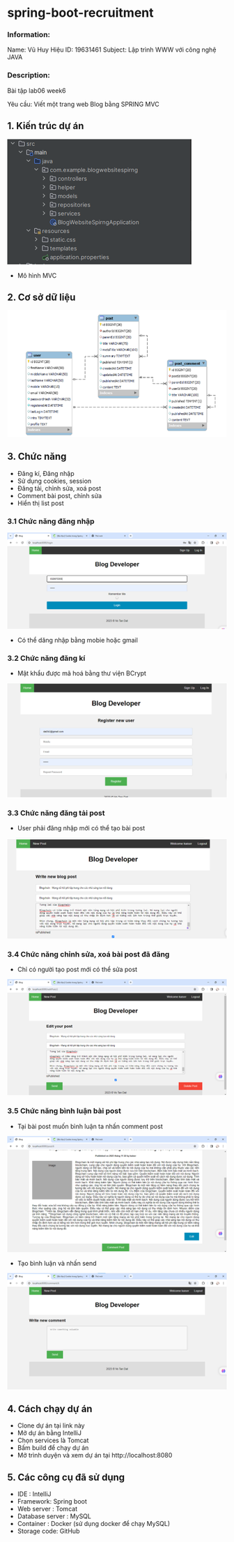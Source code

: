 # spring-boot-recruitment


### Information:

Name: Vũ Huy Hiệu
ID: 19631461
Subject: Lập trình WWW với công nghệ JAVA

### Description:

Bài tập lab06 week6

Yêu cầu: Viết một trang web Blog bằng SPRING MVC

## 1. Kiến trúc dự án

![Alt text](./images/kientruc.png)

- Mô hình MVC

## 2. Cơ sở dữ liệu

![Alt text](./images/csdl.png)

## 3. Chức năng

- Đăng kí, Đăng nhập 
- Sử dụng cookies, session
- Đăng tải, chỉnh sửa, xoá post
- Comment bài post, chỉnh sửa
- Hiển thị list post
### 3.1 Chức năng đăng nhập
![Alt text](./images/login.png)

- Có thể dăng nhập bằng mobie hoặc gmail

### 3.2 Chức năng đăng kí


- Mật khẩu được mã hoá bằng thư viện BCrypt

![img.png](./images/regster.png)
### 3.3 Chức năng đăng tải post 
- User phải đăng nhập mới có thể tạo bài post 

![img.png](./images/createPost.png)

### 3.4 Chức năng chỉnh sửa, xoá bài post đã đăng
- Chỉ có người tạo post mới có thể sửa post

![img.png](./images/EditPost.png)
### 3.5 Chức năng bình luận bài post
- Tại bài post muốn bình luận ta nhấn comment post 

![img.png](./images/comment.png)

- Tạo bình luận và nhấn send

![img.png](./images/createComment.png)
## 4. Cách chạy dự án

- Clone dự án tại link này
- Mở dự án bằng IntelliJ
- Chọn services là Tomcat
- Bấm build để chạy dự án
- Mở trình duyện và xem dự án tại http://localhost:8080

## 5. Các công cụ đã sử dụng

- IDE : IntelliJ
-  Framework: Spring boot
- Web server : Tomcat
- Database server : MySQL
- Container : Docker (sử dụng docker để chạy MySQL)
- Storage code: GitHub

